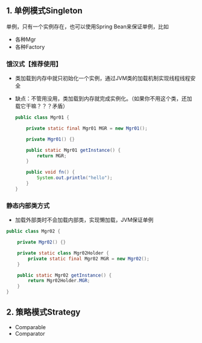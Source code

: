 ## 1. 单例模式Singleton

单例，只有一个实例存在，也可以使用Spring Bean来保证单例，比如

* 各种Mgr
* 各种Factory

### 饿汉式【推荐使用】

* 类加载到内存中就只初始化一个实例，通过JVM类的加载机制实现线程线程安全

* 缺点：不管用没用，类加载到内存就完成实例化。（如果你不用这个类，还加载它干嘛？？？矛盾）

  ```java
  public class Mgr01 {
  
      private static final Mgr01 MGR = new Mgr01();
  
      private Mgr01() {}
  
      public static Mgr01 getInstance() {
          return MGR;
      }
  
      public void fn() {
          System.out.println("hello");
      } 
  }
  ```

### 静态内部类方式

* 加载外部类时不会加载内部类，实现懒加载，JVM保证单例

```java
public class Mgr02 {

    private Mgr02() {}

    private static class Mgr02Holder {
        private static final Mgr02 MGR = new Mgr02();
    }

    public static Mgr02 getInstance() {
        return Mgr02Holder.MGR;
    }
}
```

## 2. 策略模式Strategy

* Comparable
* Comparator